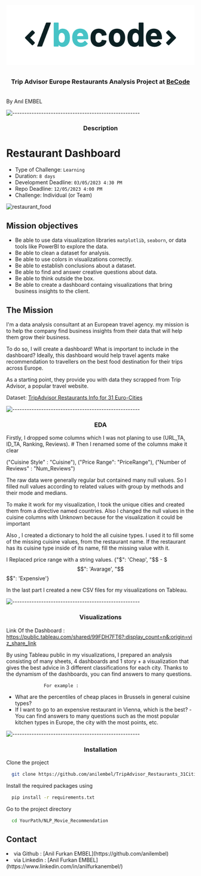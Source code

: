 <h1 align="center">
  <br>
  <img src="https://github.com/anilembel/TripAdvisor_Restaurants_31Cities/blob/main/Assests/BeCode_color_1.png" alt="Logo""></a></p>
<h3 align="center"> Trip Advisor Europe Restaurants Analysis Project at  <a href="https://github.com/becodeorg"><strong>BeCode</strong></a></h3>
  <br>
  By Anıl EMBEL
  <br>
</h1>

![-----------------------------------------------------](https://raw.githubusercontent.com/andreasbm/readme/master/assets/lines/rainbow.png)

<h3 align="center"> Description  </h3>  


# Restaurant Dashboard
- Type of Challenge: `Learning`
- Duration: `8 days`
- Development Deadline: `03/05/2023 4:30 PM`
- Repo Deadline: `12/05/2023 4:00 PM`
- Challenge: Individual (or Team)

![restaurant_food](https://media.giphy.com/media/7JzHsh3UTip20/giphy.gif)


## Mission objectives

- Be able to use data visualization libraries `matplotlib`, `seaborn`, or data tools like PowerBI to explore the data.
- Be able to clean a dataset for analysis.
- Be able to use colors in visualizations correctly.
- Be able to establish conclusions about a dataset.
- Be able to find and answer creative questions about data.
- Be able to think outside the box.
- Be able to create a dashboard containg visualizations that bring business insights to the client.


## The Mission

I'm a data analysis consultant at an European travel agency. my mission is to help the company find business insights from their data that will help them grow their business. 

To do so, I will create a dashboard! What is important to include in the dashboard? Ideally, this dashboard would help travel agents make recommendation to travellers on the best food destination for their trips across Europe.

As a starting point, they provide you with data they scrapped from Trip Advisor, a popular travel website. 

Dataset: [TripAdvisor Restaurants Info for 31 Euro-Cities](https://www.kaggle.com/datasets/damienbeneschi/krakow-ta-restaurans-data-raw)


   
![-----------------------------------------------------](https://raw.githubusercontent.com/andreasbm/readme/master/assets/lines/rainbow.png)

<h3 align="center"> EDA   </h3>  


<p>

Firstly, I dropped some columns which I was not planing to use (URL_TA, ID_TA, Ranking, Reviews). # Then I renamed some of the columns make it clear 

("Cuisine Style" : "Cuisine"),  ("Price Range": "PriceRange"),  ("Number of Reviews" : "Num_Reviews")
 
The raw data were generally regular but contained many null values. So I filled null values according to related values with  group by methods and their mode and medians. 

To make it work for my visualization, I took the unique cities and created them from a directive named countries. Also I changed the null values in the cuisine columns with Unknown because for the visualization it could be important

Also , I created a dictionary to hold the all cuisine types. I used it to fill some of the missing cuisine values, from the restaurant name. If the restaurant has its cuisine type inside of its name, fill the missing value with it.

I Replaced price range with a string values.
{"$": 'Cheap', "$$ - $$$": 'Avarage', "$$$$": 'Expensive'}
                                            
 In the last part I created a new CSV files for my visualizations on Tableau.                                            
                                            
</p>

![-----------------------------------------------------](https://raw.githubusercontent.com/andreasbm/readme/master/assets/lines/rainbow.png)

<h3 align="center"> Visualizations  </h3>  

Link Of the Dashboard : https://public.tableau.com/shared/99FDH7FT6?:display_count=n&:origin=viz_share_link
<p>
    By using Tableau public in my visualizations, I prepared an analysis consisting of many sheets, 4 dashboards and 1 story + a visualization that gives the best advice in 3 different classifications for each city. Thanks to the dynamism of the dashboards, you can find answers to many questions.
                  
                  For example :

- What are the percentiles of cheap places in Brussels in general cuisine types?
- If I want to go to an expensive restaurant in Vienna, which is the best?
-You can find answers to many questions such as the most popular kitchen types in Europe, the city with the most points, etc.
</p>



 

![-----------------------------------------------------](https://raw.githubusercontent.com/andreasbm/readme/master/assets/lines/rainbow.png)

<h3 align="center"> Installation </h3>
Clone the project

```bash
  git clone https://github.com/anilembel/TripAdvisor_Restaurants_31Cities.git
```
 Install the required packages using

```bash
  pip install -r requirements.txt
```
 
Go to the project directory

```bash
  cd YourPath/NLP_Movie_Recommendation
```

## Contact

<li> via Github : [Anil Furkan EMBEL](https://github.com/anilembel) </li>
<li> via Linkedin : [Anil Furkan EMBEL](https://www.linkedin.com/in/anilfurkanembel/) </li> 

